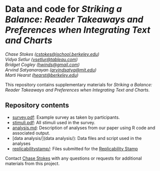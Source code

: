 # Data and code for _Striking a Balance: Reader Takeaways and Preferences when Integrating Text and Charts_

_Chase Stokes ([cstokes@ischool.berkeley.edu](mailto:cstokes@ischool.berkeley.edu))_<br>
_Vidya Setlur ([vsetlur@tableau.com](mailto:vsetlur@tableau.com))_<br>
_Bridget Cogley ([hwinds@gmail.com](mailto:hwinds@gmail.com))_<br>
_Arvind Satyanarayan ([arvindsatya@mit.edu](mailto:arvindsatya@mit.edu))_<br>
_Marti Hearst ([hearst@berkeley.edu](mailto:hearst@berkeley.edu))_<br>

This repository contains supplementary materials for _Striking a Balance: Reader Takeaways and Preferences when Integrating Text and Charts_.

## Repository contents

* [survey.pdf](survey.pdf): Example survey as taken by participants.
* [stimuli.pdf](stimuli.pdf): All stimuli used in the survey.
* [analysis.md](analysis.md): Description of analyses from our paper using R code and associated output.
* [data analysis/](data analysis/): Data files and script used in the analyses
* [replicabilitystamp/](replicabilitystamp/): Files submitted for the [Replicability Stamp](http://www.replicabilitystamp.org/requirements.html)

Contact [Chase Stokes](mailto:cstokes@ischool.berkeley.edu) with any questions or requests for additional materials from this project.
